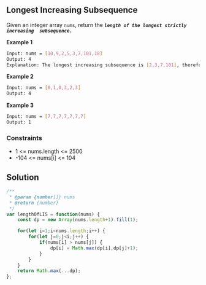 
## Longest Increasing Subsequence


Given an integer array ```nums```, return the ***```length of the longest strictly increasing 
subsequence.```***

 
 

**Example 1**
```bash
Input: nums = [10,9,2,5,3,7,101,18]
Output: 4
Explanation: The longest increasing subsequence is [2,3,7,101], therefore the length is 4.
```

**Example 2**
```bash
Input: nums = [0,1,0,3,2,3]
Output: 4
```

**Example 3**
```bash
Input: nums = [7,7,7,7,7,7,7]
Output: 1
```

### Constraints
- 1 <= nums.length <= 2500
- -104 <= nums[i] <= 104

## Solution

```javascript
/**
 * @param {number[]} nums
 * @return {number}
 */
var lengthOfLIS = function(nums) {
    const dp = new Array(nums.length+1).fill(1);

    for(let i=1;i<nums.length;i++) {
        for(let j=0;j<i;j++) {
            if(nums[i] > nums[j]) {
                dp[i] = Math.max(dp[i],dp[j]+1);
            }
        }
    }
    return Math.max(...dp);
};
```

